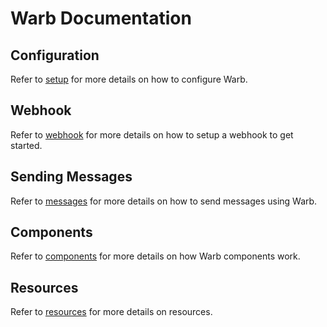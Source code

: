 # Warb Documentation

## Configuration
Refer to [setup](setup.md) for more details on how to configure Warb.

## Webhook
Refer to [webhook](webhook.md) for more details on how to setup a webhook to get started.

## Sending Messages
Refer to [messages](./messages/README.md) for more details on how to send messages using Warb.

## Components
Refer to [components](./components/README.md) for more details on how Warb components work.

## Resources
Refer to [resources](./resources/README.md) for more details on resources.
